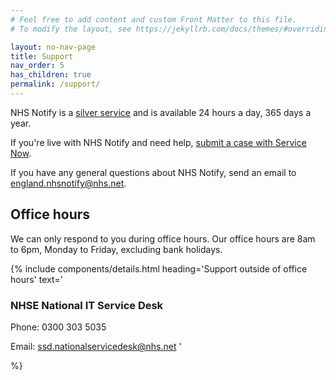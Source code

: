 ```yaml
---
# Feel free to add content and custom Front Matter to this file.
# To modify the layout, see https://jekyllrb.com/docs/themes/#overriding-theme-defaults

layout: no-nav-page
title: Support
nav_order: 5
has_children: true
permalink: /support/
---
```


NHS Notify is a [silver service](https://digital.nhs.uk/services/reference-guide#service-levels) and is available 24 hours a day, 365 days a year.

If you're live with NHS Notify and need help, [submit a case with Service Now](https://nhsdigitallive.service-now.com/csm).

If you have any general questions about NHS Notify, send an email to <england.nhsnotify@nhs.net>.

## Office hours

We can only respond to you during office hours. Our office hours are 8am to 6pm, Monday to Friday, excluding bank holidays.

{% include components/details.html
heading='Support outside of office hours'
text='

### NHSE National IT Service Desk

Phone: 0300 303 5035

Email: <ssd.nationalservicedesk@nhs.net>
'

%}
